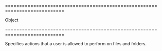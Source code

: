 ===========================================================================
<!--type-->Object<!--/type-->
===========================================================================

<!--shortDescription-->
Specifies actions that a user is allowed to perform on files and folders.
<!--/shortDescription-->

<!--fullDescription-->

<!--/fullDescription-->